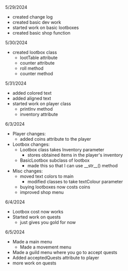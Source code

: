5/29/2024
- created change log
- created basic dev work
- started work on basic lootboxes
- created basic shop function

5/30/2024
- created lootbox class
    - lootTable attribute
    - counter attribute
    - roll method
    - counter method

5/31/2024
- added colored text
- added aligned text
- started work on player class
    - printInv method
    - inventory attribute

6/3/2024
- Player changes:
    - added coins attribute to the player
- Lootbox changes:
    - Lootbox class takes Inventory parameter
        - stores obtained items in the player's inventory
    - BasicLootbox subclass of lootbox
        - made this so that I can use \_\_str\_\_() method
- Misc changes:
    - moved text colors to main
        - modified classes to take textColour parameter
    - buying lootboxes now costs coins
    - improved shop menu

6/4/2024
- Lootbox cost now works
- Started work on quests
    - just gives you gold for now

6/5/2024
- Made a main menu
    - Made a movement menu
- Made a guild menu where you go to accept quests
- Added acceptedQuests attribute to player
- more work on quests